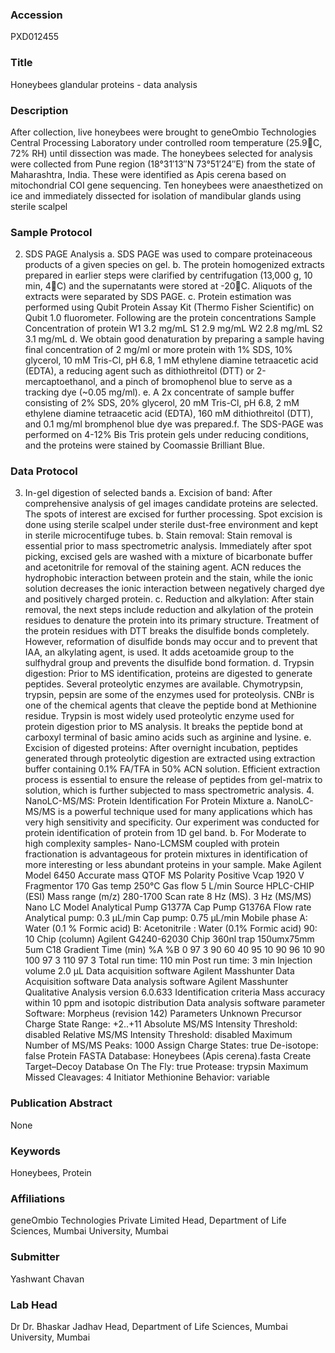 ### Accession
PXD012455

### Title
Honeybees glandular proteins - data analysis

### Description
After collection, live honeybees were brought to geneOmbio Technologies Central Processing Laboratory under controlled room temperature (25.9C, 72% RH) until dissection was made. The honeybees selected for analysis were collected from Pune region (18°31′13″N 73°51′24″E) from the state of Maharashtra, India. These were identified as Apis cerena based on mitochondrial COI gene sequencing. Ten honeybees were anaesthetized on ice and immediately dissected for isolation of mandibular glands  using sterile scalpel

### Sample Protocol
2. SDS PAGE Analysis a. SDS PAGE was used to compare proteinaceous products of a given species on gel. b. The protein homogenized extracts prepared in earlier steps were clarified by centrifugation (13,000 g, 10 min, 4C) and the supernatants were stored at -20C. Aliquots of the extracts were separated by SDS PAGE. c. Protein estimation was performed using Qubit Protein Assay Kit (Thermo Fisher Scientific) on Qubit 1.0 fluorometer. Following are the protein concentrations Sample Concentration of protein W1 3.2 mg/mL S1 2.9 mg/mL W2 2.8 mg/mL S2 3.1 mg/mL d. We obtain good denaturation by preparing a sample having final concentration of 2 mg/ml or more protein with 1% SDS, 10% glycerol, 10 mM Tris-Cl, pH 6.8, 1 mM ethylene diamine tetraacetic acid (EDTA), a reducing agent such as dithiothreitol (DTT) or 2-mercaptoethanol, and a pinch of bromophenol blue to serve as a tracking dye (~0.05 mg/ml). e. A 2x concentrate of sample buffer consisting of 2% SDS, 20% glycerol, 20 mM Tris-Cl, pH 6.8, 2 mM ethylene diamine tetraacetic acid (EDTA), 160 mM dithiothreitol (DTT), and 0.1 mg/ml bromphenol blue dye was prepared.f. The SDS-PAGE was performed on 4-12% Bis Tris protein gels under reducing conditions, and the proteins were stained by Coomassie Brilliant Blue.

### Data Protocol
3. In-gel digestion of selected bands a. Excision of band: After comprehensive analysis of gel images candidate proteins are selected. The spots of interest are excised for further processing. Spot excision is done using sterile scalpel under sterile dust-free environment and kept in sterile microcentifuge tubes. b. Stain removal: Stain removal is essential prior to mass spectrometric analysis. Immediately after spot picking, excised gels are washed with a mixture of bicarbonate buffer and acetonitrile for removal of the staining agent. ACN reduces the hydrophobic interaction between protein and the stain, while the ionic solution decreases the ionic interaction between negatively charged dye and positively charged protein. c. Reduction and alkylation: After stain removal, the next steps include reduction and alkylation of the protein residues to denature the protein into its primary structure. Treatment of the protein residues with DTT breaks the disulfide bonds completely. However, reformation of disulfide bonds may occur and to prevent that IAA, an alkylating agent, is used. It adds acetoamide group to the sulfhydral group and prevents the disulfide bond formation. d. Trypsin digestion: Prior to MS identification, proteins are digested to generate peptides. Several proteolytic enzymes are available. Chymotrypsin, trypsin, pepsin are some of the enzymes used for proteolysis. CNBr is one of the chemical agents that cleave the peptide bond at Methionine residue. Trypsin is most widely used proteolytic enzyme used for protein digestion prior to MS analysis. It breaks the peptide bond at carboxyl terminal of basic amino acids such as arginine and lysine. e. Excision of digested proteins: After overnight incubation, peptides generated through proteolytic digestion are extracted using extraction buffer containing 0.1% FA/TFA in 50% ACN solution. Efficient extraction process is essential to ensure the release of peptides from gel-matrix to solution, which is further subjected to mass spectrometric analysis. 4. NanoLC-MS/MS: Protein Identification For Protein Mixture a. NanoLC-MS/MS is a powerful technique used for many applications which has very high sensitivity and specificity. Our experiment was conducted for protein identification of protein from 1D gel band. b. For Moderate to high complexity samples- Nano-LCMSM coupled with protein fractionation is advantageous for protein mixtures in identification of more interesting or less abundant proteins in your sample. Make Agilent Model 6450 Accurate mass QTOF MS Polarity Positive Vcap 1920 V Fragmentor 170 Gas temp 250°C Gas flow 5 L/min Source HPLC-CHIP (ESI) Mass range (m/z) 280-1700 Scan rate 8 Hz (MS). 3 Hz (MS/MS) Nano LC Model Analytical Pump G1377A Cap Pump G1376A Flow rate Analytical pump: 0.3 µL/min Cap pump: 0.75 µL/min Mobile phase A: Water (0.1 % Formic acid) B: Acetonitrile : Water (0.1% Formic acid) 90: 10 Chip (column) Agilent G4240-62030 Chip 360nl trap 150umx75mm 5um C18 Gradient Time (min) %A %B 0 97 3 90 60 40 95 10 90 96 10 90 100 97 3 110 97 3 Total run time: 110 min Post run time: 3 min Injection volume 2.0 µL Data acquisition software Agilent Masshunter Data Acquisition software Data analysis software Agilent Masshunter Qualitative Analysis version 6.0.633 Identification criteria Mass accuracy within 10 ppm and isotopic distribution Data analysis software parameter Software: Morpheus (revision 142) Parameters Unknown Precursor Charge State Range: +2..+11 Absolute MS/MS Intensity Threshold: disabled Relative MS/MS Intensity Threshold: disabled Maximum Number of MS/MS Peaks: 1000 Assign Charge States: true De-isotope: false Protein FASTA Database: Honeybees (Apis cerena).fasta Create Target–Decoy Database On The Fly: true Protease: trypsin Maximum Missed Cleavages: 4 Initiator Methionine Behavior: variable

### Publication Abstract
None

### Keywords
Honeybees, Protein

### Affiliations
geneOmbio Technologies Private Limited
Head, Department of Life Sciences, Mumbai University, Mumbai

### Submitter
Yashwant Chavan

### Lab Head
Dr Dr. Bhaskar Jadhav
Head, Department of Life Sciences, Mumbai University, Mumbai


